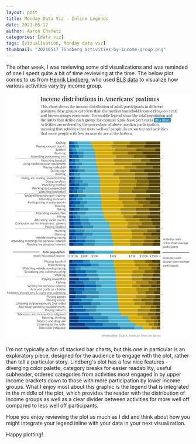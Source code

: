 ```yaml
---
layout: post
title: Monday Data Viz - Inline Legends
date: 2021-05-17
author: Aaron Chafetz
categories: [data viz]
tags: [vizualisation, Monday data viz]
thumbnail: "20210517_lindberg_activities-by-income-group.png"
---
```


The other week, I was reviewing some old visualizations and was reminded of one I spent quite a bit of time reviewing at the time. The below plot comes to us from [Henrik Lindberg](https://twitter.com/hnrklndbrg/status/875339368147415041?s=20), who used [BLS data](https://www.kaggle.com/bls/american-time-use-survey) to visualize how various activities vary by income group. 

![stacked barplot of activity participation by income group](/assets/img/posts/20210517_lindberg_activities-by-income-group.png)

I'm not typically a fan of stacked bar charts, but this one in particular is an exploratory piece, designed for the audience to engage with the plot, rather than tell a particular story. Lindberg's plot has a few nice features - diverging color palette, category breaks for easier readability, useful subheader, ordered categories from activities most engaged in by upper income brackets down to those with more participation by lower income groups. What I enjoy most about this graphic is the legend that is integrated in the middle of the plot, which provides the reader with the distribution of income groups as well as a clear divider between activities for more well off compared to less well off participants.

Hope you enjoy reviewing the plot as much as I did and think about how you might integrate your legend inline with your data in your next visualization.

Happy plotting!